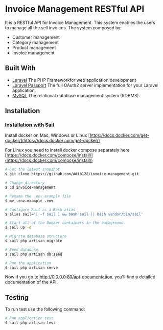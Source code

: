 
# Invoice Management RESTful API
It is a RESTful API for Invoice Management. This system enables the users to manage all the sell invoices.
The system composed by:

- Customer management
- Category management
- Product management
- Invoice management

## Built With
- [Laravel](https://laravel.com/) The PHP Frameworkfor web application development
- [Laravel Passport](https://laravel.com/docs/8.x/passport) The full OAuth2 server implementation for your Laravel application.
- [MySQL](https://www.mysql.com/) The relational database management system (RDBMS).

## Installation

### Installation with Sail
Install docker on Mac, Windows or Linux [https://docs.docker.com/get-docker/](https://docs.docker.com/get-docker/)

For Linux you need to install docker compose separately here [https://docs.docker.com/compose/install/](https://docs.docker.com/compose/install/)

```bash
# Get the latest snapshot
$ git clone https://github.com/Adib128/invoice-management.git

# Change directory
$ cd invoice-management

# Rename the .env example file
$ mv .env.example .env

# Configure Sail as a Bash alias
$ alias sail='[ -f sail ] && bash sail || bash vendor/bin/sail'

# Start all of the Docker containers in the background
$ sail up -d

# Migrate database structure
$ sail php artisan migrate

# Seed database
$ sail php artisan db:seed

# Run the application
$ sail php artisan serve

```
Now if you go to http://0.0.0.0:80/api-documentation, you'll  find a detailed documentation of the API.

## Testing

To run test use the following command:

```bash
# Run application test
$ sail php artisan test

```